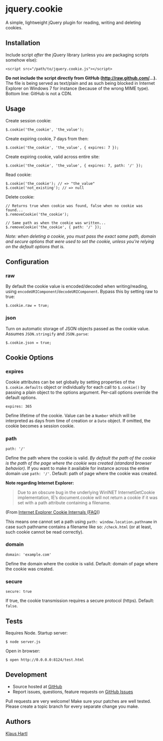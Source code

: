  # jquery.cookie

A simple, lightweight jQuery plugin for reading, writing and deleting cookies.

## Installation

Include script *after* the jQuery library (unless you are packaging scripts somehow else):

    <script src="/path/to/jquery.cookie.js"></script>

**Do not include the script directly from GitHub (http://raw.github.com/...).** The file is being served as text/plain and as such being blocked
in Internet Explorer on Windows 7 for instance (because of the wrong MIME type). Bottom line: GitHub is not a CDN.

## Usage

Create session cookie:

    $.cookie('the_cookie', 'the_value');

Create expiring cookie, 7 days from then:

    $.cookie('the_cookie', 'the_value', { expires: 7 });

Create expiring cookie, valid across entire site:

    $.cookie('the_cookie', 'the_value', { expires: 7, path: '/' });

Read cookie:

    $.cookie('the_cookie'); // => "the_value"
    $.cookie('not_existing'); // => null

Delete cookie:

    // Returns true when cookie was found, false when no cookie was found...
    $.removeCookie('the_cookie');

    // Same path as when the cookie was written...
    $.removeCookie('the_cookie', { path: '/' });

*Note: when deleting a cookie, you must pass the exact same path, domain and secure options that were used to set the cookie, unless you're relying on the default options that is.*

## Configuration

### raw

By default the cookie value is encoded/decoded when writing/reading, using `encodeURIComponent`/`decodeURIComponent`. Bypass this by setting raw to true:

    $.cookie.raw = true;

### json

Turn on automatic storage of JSON objects passed as the cookie value. Assumes `JSON.stringify` and `JSON.parse`:

    $.cookie.json = true;

## Cookie Options

### expires

Cookie attributes can be set globally by setting properties of the `$.cookie.defaults` object or individually for each call to `$.cookie()` by passing a plain object to the options argument. Per-call options override the default options.

    expires: 365

Define lifetime of the cookie. Value can be a `Number` which will be interpreted as days from time of creation or a `Date` object. If omitted, the cookie becomes a session cookie.

### path

    path: '/'

Define the path where the cookie is valid. *By default the path of the cookie is the path of the page where the cookie was created (standard browser behavior).* If you want to make it available for instance across the entire domain use `path: '/'`. Default: path of page where the cookie was created.

**Note regarding Internet Explorer:**

> Due to an obscure bug in the underlying WinINET InternetGetCookie implementation, IE’s document.cookie will not return a cookie if it was set with a path attribute containing a filename.

(From [Internet Explorer Cookie Internals (FAQ)](http://blogs.msdn.com/b/ieinternals/archive/2009/08/20/wininet-ie-cookie-internals-faq.aspx))

This means one cannot set a path using `path: window.location.pathname` in case such pathname contains a filename like so: `/check.html` (or at least, such cookie cannot be read correctly).

### domain

    domain: 'example.com'

Define the domain where the cookie is valid. Default: domain of page where the cookie was created.

### secure

    secure: true

If true, the cookie transmission requires a secure protocol (https). Default: `false`.

## Tests

Requires Node. Startup server:

    $ node server.js

Open in browser:

    $ open http://0.0.0.0:8124/test.html

## Development

- Source hosted at [GitHub](https://github.com/carhartl/jquery-cookie)
- Report issues, questions, feature requests on [GitHub Issues](https://github.com/carhartl/jquery-cookie/issues)

Pull requests are very welcome! Make sure your patches are well tested. Please create a topic branch for every separate change you make.

## Authors

[Klaus Hartl](https://github.com/carhartl)
